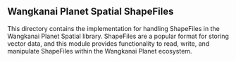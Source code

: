 ## Wangkanai Planet Spatial ShapeFiles

This directory contains the implementation for handling ShapeFiles in the Wangkanai Planet Spatial library.
ShapeFiles are a popular format for storing vector data, and this module provides functionality to read, write, and manipulate ShapeFiles within the Wangkanai Planet ecosystem.
